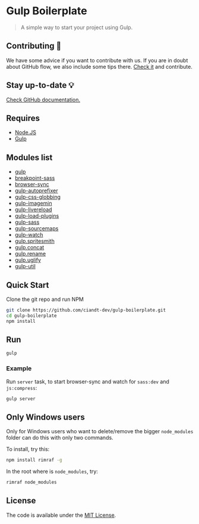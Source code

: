 # Gulp Boilerplate
> A simple way to start your project using Gulp.

## Contributing :wrench:
We have some advice if you want to contribute with us. If you are in doubt about GitHub flow, we also include some tips there. [Check it](https://github.com/ciandt-dev/gulp-boilerplate/blob/master/CONTRIBUTING.md) and contribute.

## Stay up-to-date :bulb:
[Check GitHub documentation.](https://github.com/ciandt-dev/gulp-boilerplate/blob/master/CONTRIBUTING.md#updating-your-fork)

## Requires
* [Node.JS](http://nodejs.org/)
* [Gulp](http://gulpjs.com)

## Modules list
* [gulp](https://github.com/gulpjs/gulp)
* [breakpoint-sass](https://github.com/Team-Sass/breakpoint)
* [browser-sync](http://www.browsersync.io/docs/gulp/)
* [gulp-autoprefixer](https://github.com/sindresorhus/gulp-autoprefixer)
* [gulp-css-globbing](https://github.com/jsahlen/gulp-css-globbing)
* [gulp-imagemin](https://github.com/sindresorhus/gulp-imagemin)
* [gulp-livereload](https://github.com/vohof/gulp-livereload)
* [gulp-load-plugins](https://github.com/jackfranklin/gulp-load-plugins)
* [gulp-sass](https://github.com/dlmanning/gulp-sass)
* [gulp-sourcemaps](https://github.com/floridoo/gulp-sourcemaps)
* [gulp-watch](https://github.com/floatdrop/gulp-watch)
* [gulp.spritesmith](https://github.com/twolfson/gulp.spritesmith)
* [gulp.concat](https://github.com/contra/gulp-concat)
* [gulp.rename](https://github.com/hparra/gulp-rename)
* [gulp.uglify](https://github.com/terinjokes/gulp-uglify)
* [gulp-util](https://github.com/gulpjs/gulp-util)


## Quick Start

Clone the git repo and run NPM

``` bash
git clone https://github.com/ciandt-dev/gulp-boilerplate.git
cd gulp-boilerplate
npm install
```

## Run
``` bash
gulp
```

### Example

Run `server` task, to start browser-sync and watch for `sass:dev` and `js:compress`:
``` bash
gulp server
```

## Only Windows users

Only for Windows users who want to delete/remove the bigger ```node_modules``` folder can do this with only two commands.

To install, try this:
```bash
npm install rimraf -g
```

In the root where is ```node_modules```, try:
```bash
rimraf node_modules
```

## License

The code is available under the [MIT License](LICENSE.md).